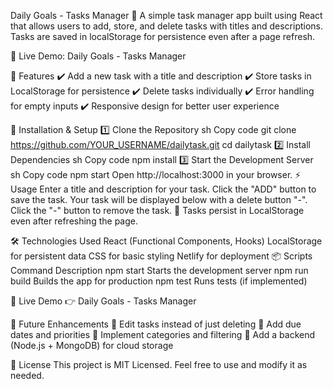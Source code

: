 Daily Goals - Tasks Manager 🚀
A simple task manager app built using React that allows users to add, store, and delete tasks with titles and descriptions. Tasks are saved in localStorage for persistence even after a page refresh.

🔗 Live Demo: Daily Goals - Tasks Manager

📌 Features
✔️ Add a new task with a title and description
✔️ Store tasks in LocalStorage for persistence
✔️ Delete tasks individually
✔️ Error handling for empty inputs
✔️ Responsive design for better user experience


🚀 Installation & Setup
1️⃣ Clone the Repository
sh
Copy code
git clone https://github.com/YOUR_USERNAME/dailytask.git
cd dailytask
2️⃣ Install Dependencies
sh
Copy code
npm install
3️⃣ Start the Development Server
sh
Copy code
npm start
Open http://localhost:3000 in your browser.
⚡ Usage
Enter a title and description for your task.
Click the "ADD" button to save the task.
Your task will be displayed below with a delete button "-".
Click the "-" button to remove the task.
📌 Tasks persist in LocalStorage even after refreshing the page.

🛠️ Technologies Used
React (Functional Components, Hooks)
LocalStorage for persistent data
CSS for basic styling
Netlify for deployment
📦 Scripts
Command	Description
npm start	Starts the development server
npm run build	Builds the app for production
npm test	Runs tests (if implemented)


🔗 Live Demo
👉 Daily Goals - Tasks Manager

📌 Future Enhancements
🔹 Edit tasks instead of just deleting
🔹 Add due dates and priorities
🔹 Implement categories and filtering
🔹 Add a backend (Node.js + MongoDB) for cloud storage

📜 License
This project is MIT Licensed. Feel free to use and modify it as needed.

